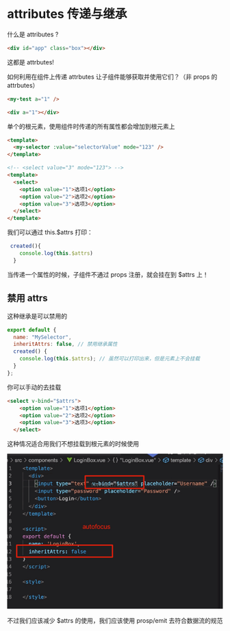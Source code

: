 # attributes 传递与继承

什么是 attributes ?

```html
<div id="app" class="box"></div>
```

这都是 attrbutes!

如何利用在组件上传递 attrbutes 让子组件能够获取并使用它们？（非 props 的 attrbutes）

```html
<my-test a="1" />
```

```html
<div a="1"></div>
```

单个的根元素，使用组件时传递的所有属性都会增加到根元素上

```html
<template>
  <my-selector :value="selectorValue" mode="123" />
</template>
```

```html
<!-- <select value="3" mode="123"> -->
<template>
  <select>
    <option value="1">选项1</option>
    <option value="2">选项2</option>
    <option value="3">选项3</option>
  </select>
</template>
```

我们可以通过 this.$attrs 打印：

```js
 created(){
    console.log(this.$attrs)
  }
```

当传递一个属性的时候，子组件不通过 props 注册，就会挂在到 $attrs 上！

## 禁用 attrs

这种继承是可以禁用的

```js
export default {
  name: "MySelector",
  inheritAttrs: false, // 禁用继承属性
  created() {
    console.log(this.$attrs); // 虽然可以打印出来，但是元素上不会挂载
  }
};
```

你可以手动的去挂载

```html
<select v-bind="$attrs">
    <option value="1">选项1</option>
    <option value="2">选项2</option>
    <option value="3">选项3</option>
  </select>
```

这种情况适合用我们不想挂载到根元素的时候使用

![](../README_files/Xnip2023-05-16_10-38-27.jpg)

不过我们应该减少 $attrs 的使用，我们应该使用 prosp/emit 去符合数据流的规范